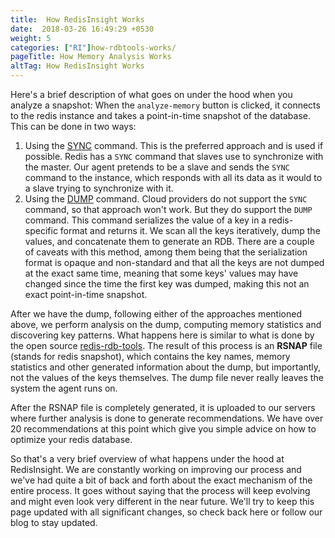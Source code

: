 ```yaml
---
title:  How RedisInsight Works
date:  2018-03-26 16:49:29 +0530
weight: 5
categories: ["RI"]how-rdbtools-works/
pageTitle: How Memory Analysis Works
altTag: How RedisInsight Works
---
```

Here's a brief description of what goes on under the hood when you analyze a snapshot:
When the `analyze-memory` button is clicked, it connects to the redis instance and takes a point-in-time snapshot of the database.
This can be done in two ways:

1. Using the [SYNC](https://redis.io/commands/sync) command.
    This is the preferred approach and is used if possible.
    Redis has a `SYNC` command that slaves use to synchronize with the master.
    Our agent pretends to be a slave and sends the `SYNC` command to the instance, which responds with all its data as it would to a slave trying to synchronize with it.
1. Using the [DUMP](https://redis.io/commands/dump) command.
    Cloud providers do not support the `SYNC` command, so that approach won't work.
    But they do support the `DUMP` command.
    This command serializes the value of a key in a redis-specific format and returns it.
    We scan all the keys iteratively, dump the values, and concatenate them to generate an RDB.
    There are a couple of caveats with this method, among them being that the serialization format is opaque and non-standard and that all the keys are not dumped at the exact same time, meaning that some keys' values may have changed since the time the first key was dumped, making this not an exact point-in-time snapshot.

After we have the dump, following either of the approaches mentioned above, we perform analysis on the dump, computing memory statistics and discovering key patterns. What happens here is similar to what is done by the open source [redis-rdb-tools](https://github.com/sripathikrishnan/redis-rdb-tools). The result of this process is an **RSNAP** file (stands for redis snapshot), which contains the key names, memory statistics and other generated information about the dump, but importantly, not the values of the keys themselves. The dump file never really leaves the system the agent runs on.

After the RSNAP file is completely generated, it is uploaded to our servers where further analysis is done to generate recommendations. We have over 20 recommendations at this point which give you simple advice on how to optimize your redis database.

So that's a very brief overview of what happens under the hood at RedisInsight. We are constantly working on improving our process and we've had quite a bit of back and forth about the exact mechanism of the entire process. It goes without saying that the process will keep evolving and might even look very different in the near future. We'll try to keep this page updated with all significant changes, so check back here or follow our blog to stay updated.
